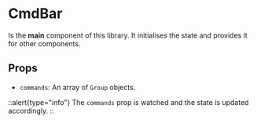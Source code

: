 # CmdBar
Is the **main** component of this library. It initialises the state and provides it for other components. 

## Props
- `commands`: An array of `Group` objects.

::alert{type="info"}
The `commands` prop is watched and the state is updated accordingly.
::
